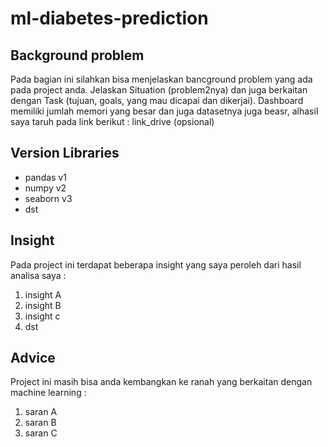 # ml-diabetes-prediction
## Background problem
Pada bagian ini silahkan bisa menjelaskan bancground problem yang ada pada project anda. Jelaskan Situation (problem2nya) dan juga berkaitan dengan Task (tujuan, goals, yang mau dicapai dan dikerjai). Dashboard memiliki jumlah memori yang besar dan juga datasetnya juga beasr, alhasil saya taruh pada link berikut : link_drive (opsional)

## Version Libraries
- pandas v1
- numpy v2
- seaborn v3
- dst

## Insight 
Pada project ini terdapat beberapa insight yang saya peroleh dari hasil analisa saya :
1. insight A
2. insight B
3. insight c
4. dst

## Advice
Project ini masih bisa anda kembangkan ke ranah yang berkaitan dengan machine learning :
1. saran A
2. saran B
3. saran C
